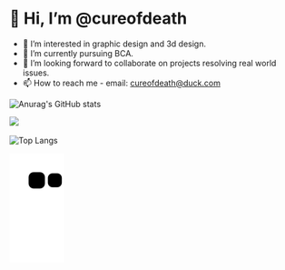 # 👋 Hi, I’m @cureofdeath

- 👀 I’m interested in graphic design and 3d design.
- 🌱 I’m currently pursuing BCA.
- 💞️ I’m looking forward to collaborate on projects resolving real world issues.
- 📫 How to reach me - email: cureofdeath@duck.com


![Anurag's GitHub stats](https://github-readme-stats.vercel.app/api?username=cureofdeath&show_icons=true&theme=tokyonight)

<img width="48%" src="https://github-readme-streak-stats.herokuapp.com/?user=cureofdeath&theme=tokyonight" />

![Top Langs](https://github-readme-stats.vercel.app/api/top-langs/?username=cureofdeath&layout=compact&theme=tokyonight)


<!---
cureofdeath/cureofdeath is a ✨ special ✨ repository because its `README.md` (this file) appears on your GitHub profile.
You can click the Preview link to take a look at your changes.
--->
[](trophy(https://github-profile-trophy.vercel.app/?username=cureofdeath&theme=onedark&row=1)(https://github.com/ryo-ma/github-profile-trophy))

   <img src="https://github.com/cureofdeath/cureofdeath/blob/output/github-contribution-grid-snake.svg">
